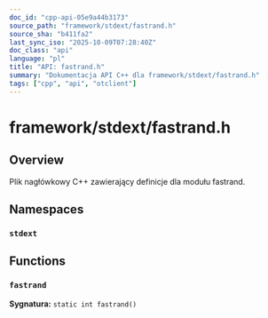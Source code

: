 ```yaml
---
doc_id: "cpp-api-05e9a44b3173"
source_path: "framework/stdext/fastrand.h"
source_sha: "b411fa2"
last_sync_iso: "2025-10-09T07:28:40Z"
doc_class: "api"
language: "pl"
title: "API: fastrand.h"
summary: "Dokumentacja API C++ dla framework/stdext/fastrand.h"
tags: ["cpp", "api", "otclient"]
---
```


# framework/stdext/fastrand.h

## Overview

Plik nagłówkowy C++ zawierający definicje dla modułu fastrand.

## Namespaces

### `stdext`

## Functions

### `fastrand`

**Sygnatura:** `static int fastrand()`
